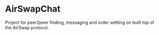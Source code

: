 # AirSwapChat

Project for peer2peer finding, messaging and order settling on built top of the AirSwap protocol.